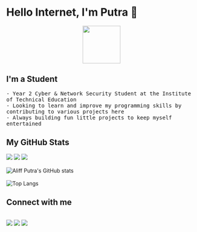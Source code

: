 # Hello Internet, I'm Putra 👋

<p align="center">
<img src="https://www.adobe.com/content/dam/cc/us/en/creativecloud/design/discover/pixel-art/desktop/pixelart_P4a_438x450.gif" width="100px" height="100px">
</p>

## I'm a Student
<samp>
- Year 2 Cyber & Network Security Student at the Institute of Technical Education<br>
- Looking to learn and improve my programming skills by contributing to various projects here<br>
- Always building fun little projects to keep myself entertained
</samp>

## My GitHub Stats

<img src="https://camo.githubusercontent.com/6d3eb0a675dbfd75b3b8aa2de04518ec1b5f82fd061b3c2fe937d3385e220f49/68747470733a2f2f696d672e736869656c64732e696f2f776562736974652d75702d646f776e2d677265656e2d7265642f687474702f6d6f6e69702e6f72672e737667"> <img src=https://img.shields.io/github/watchers/AliffPutra/AliffPutra.svg> <img src="https://visitor-badge.glitch.me/badge?page_id=aliffputra">
<br><br>
![Aliff Putra's GitHub stats](https://github-readme-stats.vercel.app/api?username=AliffPutra&count_private=true&theme=dark&show_icons=true)
<br><br>
![Top Langs](https://github-readme-stats.vercel.app/api/top-langs/?username=AliffPutra&layout=compact&theme=dark&langs_count=10)

## Connect with me
<br>
<a href="https://www.linkedin.com/in/aliffputra/"><img src="https://img.shields.io/badge/LinkedIn-0077B5?style=for-the-badge&logo=linkedin&logoColor=white"></a>
<a href="https://open.spotify.com/user/8hevpfzwv2y596em6qygwqkn4?si=7d05a149ed434cb6"><img src="https://img.shields.io/badge/Spotify-1ED760?&style=for-the-badge&logo=spotify&logoColor=white"></a>
<a href="https://steamcommunity.com/profiles/76561198811695925/"><img src="https://img.shields.io/badge/Steam-000000?style=for-the-badge&logo=steam&logoColor=white"></a>

<!--- its 1am lmao, if you're reading this, I am watching you >.> ---->
